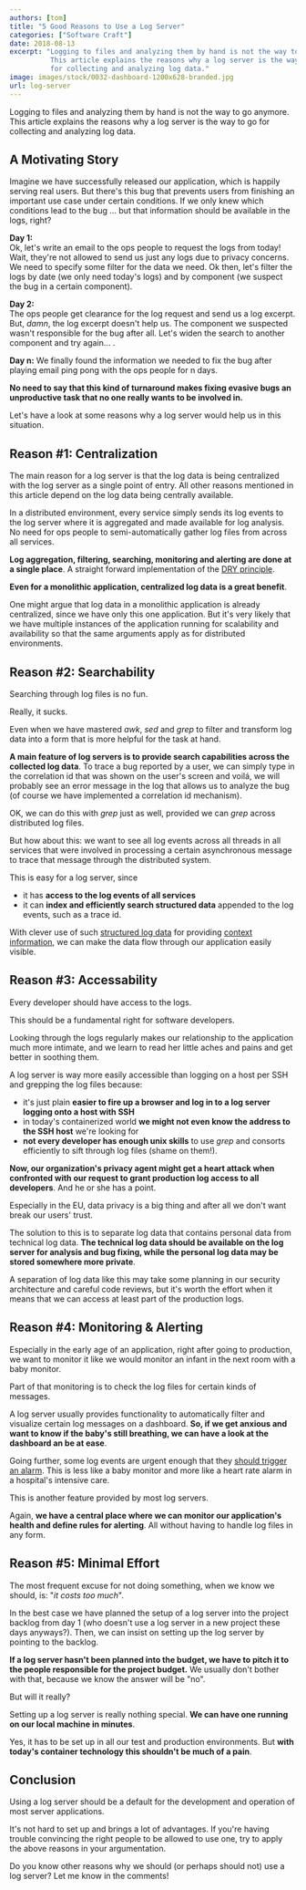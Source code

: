 ```yaml
---
authors: [tom]
title: "5 Good Reasons to Use a Log Server"
categories: ["Software Craft"]
date: 2018-08-13
excerpt: "Logging to files and analyzing them by hand is not the way to go anymore.
          This article explains the reasons why a log server is the way to go
          for collecting and analyzing log data."
image: images/stock/0032-dashboard-1200x628-branded.jpg
url: log-server
---
```




Logging to files and analyzing them by hand is not the way to go anymore.
This article explains the reasons why a log server is the way to go
for collecting and analyzing log data.

## A Motivating Story

Imagine we have successfully released our application, which is happily serving real users. But there's this bug that
prevents users from finishing an important use case under certain conditions. If we only knew which conditions lead
to the bug ... but that information should be available in the logs, right?

**Day 1:**  
Ok, let's write an email to the ops people to request the logs from today! Wait, they're not allowed
to send us just any logs due to privacy concerns. We need to specify some filter for the data we need. 
Ok then, let's filter the logs by date (we only need today's logs) and by component (we suspect the bug in a certain
component). 

**Day 2:**  
The ops people get clearance for the log request and send us a log excerpt.
But, *damn*, the log excerpt doesn't help us. The component we suspected wasn't responsible for the bug after all. 
Let's widen the search to another component and try again... .

**Day n:**
We finally found the information we needed to fix the bug after playing email ping pong with the ops people for n days.

**No need to say that this kind of turnaround makes fixing evasive bugs an unproductive task that no one really
wants to be involved in.**

Let's have a look at some reasons why a log server would help us in this situation.

## Reason #1: Centralization

The main reason for a log server is that the log data is being centralized with the log server as a single point of
entry. All other reasons mentioned in this article depend on the log data being centrally available.

In a distributed environment, every service simply
sends its log events to the log server where it is aggregated and made available for log analysis. No need for
ops people to semi-automatically gather log files from across all services. 

**Log aggregation, filtering, searching, monitoring and alerting are done at a single place**. A straight forward
implementation of the [DRY principle](https://en.wikipedia.org/wiki/Don%27t_repeat_yourself).    

**Even for a monolithic application, centralized log data is a great benefit**. 

One might argue that log data
in a monolithic application is already centralized, since we have only this one application. But it's very likely that we have
multiple instances of the application running for scalability and availability so that the same arguments apply as for
distributed environments.

## Reason #2: Searchability

Searching through log files is no fun. 

Really, it sucks. 

Even when we have mastered *awk*, *sed* and *grep* to filter and transform log data into a form
that is more helpful for the task at hand.

**A main feature of log servers is to provide search capabilities across the collected log data**. To trace a bug reported
by a user, we can simply type in the correlation id that was shown on the user's screen and voilá, we will probably
see an error message in the log that allows us to analyze the bug (of course we have implemented a correlation id mechanism).

OK, we can do this with *grep* just as well, provided we can *grep* across distributed log files.

But how about this: we want to see all log events across all threads in all services that were involved in
processing a certain asynchronous message to trace that message through the distributed system.

This is easy for a log server, since

* it has **access to the log events of all services**
* it can **index and efficiently search structured data** appended to the log events, such as a trace id.  

With clever use of such [structured log data](/structured-log-data) for providing [context information](/logging-context),
we can make the data flow through our application easily visible.

## Reason #3: Accessability

Every developer should have access to the logs. 

This should be a fundamental right for software developers.

Looking through the logs regularly makes our relationship to the application much more intimate, and we learn to read
her little aches and pains and get better in soothing them.

A log server is way more easily accessible than logging on a host per SSH and grepping the log files because:

* it's just plain **easier to fire up a browser and log in to a log server logging onto a host with SSH**
* in today's containerized world **we might not even know the address to the SSH host** we're looking for   
* **not every developer has enough unix skills** to use *grep* and consorts efficiently to sift through log files (shame on them!).

**Now, our organization's privacy agent might get a heart attack when confronted with our request to grant production
log access to all developers**. And he or she has a point.

Especially in the EU, data privacy is a big thing and after all we don't want break our users' trust.

The solution to this is to separate log data that contains personal data from technical log data. **The technical log
data should be available on the log server for analysis and bug fixing, while the personal log data may be stored
somewhere more private**. 

A separation of log data like this may take some planning in our security architecture 
and careful code reviews, but it's worth the effort when it means that we can access at least part of the production logs.

## Reason #4: Monitoring & Alerting

Especially in the early age of an application, right after going to production, we want to monitor it
like we would monitor an infant in the next room with a baby monitor.

Part of that monitoring is to check the log files for certain kinds of messages. 

A log server usually provides functionality to automatically filter and visualize certain log messages on a dashboard.
**So, if we get anxious and want to know if the baby's still breathing, we can have a look at the dashboard an be at ease**.

Going further, some log events are urgent enough that they [should trigger an alarm](/logging-levels#alert--adapt).
This is less like a baby monitor and more like a heart rate alarm in a hospital's intensive care. 

This is another feature provided by most log servers. 

Again, **we have a central place where we can monitor our application's health and define rules for alerting**. All without
having to handle log files in any form.

## Reason #5: Minimal Effort

The most frequent excuse for not doing something, when we know we should, is: "*it costs too much*". 

In the best case we have planned the setup of a log server into the project backlog from day 1 (who doesn't use a log server 
in a new project these days anyways?). Then, we can insist on setting up the log server by pointing to the backlog.

**If a log server hasn't been planned into the budget, we have to pitch it to the people responsible for the project budget.**
We usually don't bother with that, because we know the answer will be "no".

But will it really?

Setting up a log server is really nothing special. **We can have one running on our local machine in minutes**.

Yes, it has to be set up in all our test and production environments. But **with today's container technology this
shouldn't be much of a pain**. 

## Conclusion

Using a log server should be a default for the development and operation of most server applications. 

It's not hard to set up and brings a lot of advantages. If you're having trouble convincing the right people
to be allowed to use one, try to apply the above reasons in your argumentation.

Do you know other reasons why we should (or perhaps should not) use a log server? Let me know in the comments!
